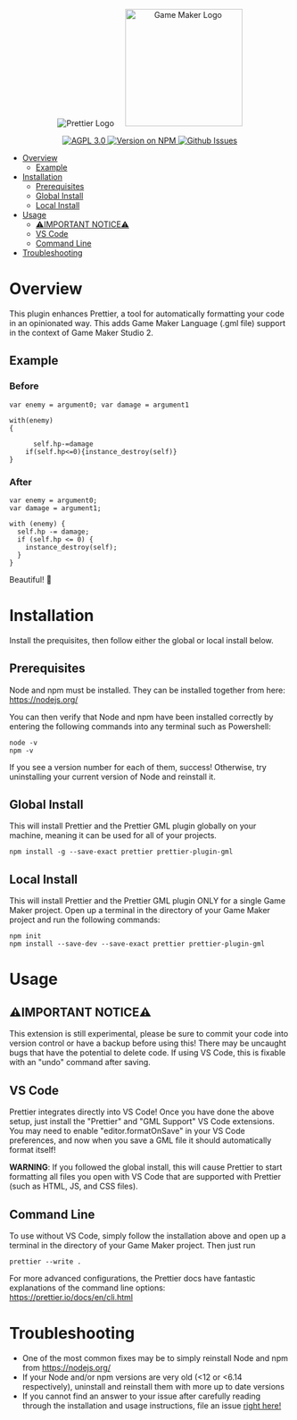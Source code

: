 <p align="center">
  &nbsp;&nbsp;<img alt="Prettier Logo"
  src="https://cdn.rawgit.com/prettier/prettier-logo/master/images/prettier-icon-light.svg">&nbsp;&nbsp;
  &nbsp;&nbsp;<img alt="Game Maker Logo"
  height="210"
  src="https://cdn.iconscout.com/icon/free/png-512/game-maker-2-569485.png">&nbsp;&nbsp;
</p>
<p align="center">
  <a href="https://github.com/TaylorAbraham/prettier-plugin-gml/blob/master/LICENSE">
    <img alt="AGPL 3.0" src="https://img.shields.io/github/license/taylorabraham/prettier-plugin-gml">
  </a>
  <a href="https://www.npmjs.com/package/prettier-plugin-gml">
    <img alt="Version on NPM" src="https://img.shields.io/npm/v/prettier-plugin-gml">
  </a>
  <a href="https://github.com/TaylorAbraham/prettier-plugin-gml/issues">
    <img alt="Github Issues" src="https://img.shields.io/github/issues/taylorabraham/prettier-plugin-gml">
  </a>
</p>

- [Overview](#overview)
  * [Example](#example)
- [Installation](#installation)
  * [Prerequisites](#prerequisites)
  * [Global Install](#global-install)
  * [Local Install](#local-install)
- [Usage](#usage)
  * [⚠️IMPORTANT NOTICE⚠️](#important-notice)
  * [VS Code](#vs-code)
  * [Command Line](#command-line)
- [Troubleshooting](#troubleshooting)

# Overview
This plugin enhances Prettier, a tool for automatically formatting your code in an opinionated way. This adds Game Maker Language (.gml file) support in the context of Game Maker Studio 2.

## Example

### Before
```
var enemy = argument0; var damage = argument1

with(enemy)
{

	  self.hp-=damage
	if(self.hp<=0){instance_destroy(self)}
}
```

### After
```
var enemy = argument0;
var damage = argument1;

with (enemy) {
  self.hp -= damage;
  if (self.hp <= 0) {
    instance_destroy(self);
  }
}
```

Beautiful! 🌼

# Installation
Install the prequisites, then follow either the global or local install below.

## Prerequisites
Node and npm must be installed. They can be installed together from here: https://nodejs.org/

You can then verify that Node and npm have been installed correctly by entering the following commands into any terminal such as Powershell:
```
node -v
npm -v
```

If you see a version number for each of them, success! Otherwise, try uninstalling your current version of Node and reinstall it.

## Global Install
This will install Prettier and the Prettier GML plugin globally on your machine, meaning it can be used for all of your projects.
```
npm install -g --save-exact prettier prettier-plugin-gml
```

## Local Install
This will install Prettier and the Prettier GML plugin ONLY for a single Game Maker project. Open up a terminal in the directory of your Game Maker project and run the following commands:
```
npm init
npm install --save-dev --save-exact prettier prettier-plugin-gml
```

# Usage
## ⚠️IMPORTANT NOTICE⚠️
This extension is still experimental, please be sure to commit your code into version control or have a backup before using this! There may be uncaught bugs that have the potential to delete code. If using VS Code, this is fixable with an "undo" command after saving.

## VS Code
Prettier integrates directly into VS Code! Once you have done the above setup, just install the "Prettier" and "GML Support" VS Code extensions. You may need to enable "editor.formatOnSave" in your VS Code preferences, and now when you save a GML file it should automatically format itself!

**WARNING**: If you followed the global install, this will cause Prettier to start formatting all files you open with VS Code that are supported with Prettier (such as HTML, JS, and CSS files).

## Command Line
To use without VS Code, simply follow the installation above and open up a terminal in the directory of your Game Maker project. Then just run 
```
prettier --write .
```

For more advanced configurations, the Prettier docs have fantastic explanations of the command line options: https://prettier.io/docs/en/cli.html

# Troubleshooting
* One of the most common fixes may be to simply reinstall Node and npm from https://nodejs.org/
* If your Node and/or npm versions are very old (<12 or <6.14 respectively), uninstall and reinstall them with more up to date versions
* If you cannot find an answer to your issue after carefully reading through the installation and usage instructions, file an issue [right here!](https://github.com/TaylorAbraham/prettier-plugin-gml/issues)
